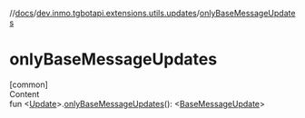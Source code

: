 //[docs](../../index.md)/[dev.inmo.tgbotapi.extensions.utils.updates](index.md)/[onlyBaseMessageUpdates](only-base-message-updates.md)



# onlyBaseMessageUpdates  
[common]  
Content  
fun <[Update](../dev.inmo.tgbotapi.types.update.abstracts/-update/index.md)>.[onlyBaseMessageUpdates](only-base-message-updates.md)(): <[BaseMessageUpdate](../dev.inmo.tgbotapi.types.update.abstracts/-base-message-update/index.md)>  



